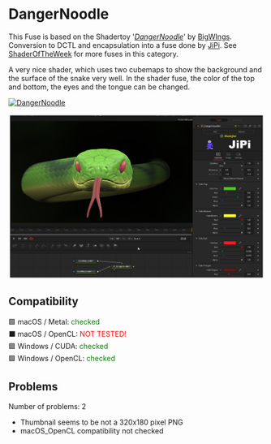 # DangerNoodle

This Fuse is based on the Shadertoy '_[DangerNoodle](https://www.shadertoy.com/view/wlVSDK)_' by [BigWIngs](https://www.shadertoy.com/user/BigWIngs). Conversion to DCTL and encapsulation into a fuse done by [JiPi](../../Site/Profiles/JiPi.md). See [ShaderOfTheWeek](README.md) for more fuses in this category.

<!-- +++ DO NOT REMOVE THIS COMMENT +++ DO NOT ADD OR EDIT ANY TEXT BEFORE THIS LINE +++ IT WOULD BE A REALLY BAD IDEA +++ -->

A very nice shader, which uses two cubemaps to show the background and the surface of the snake very well.
In the shader fuse, the color of the top and bottom, the eyes and the tongue can be changed.


[![DangerNoodle](https://user-images.githubusercontent.com/78935215/164216037-35b7febd-440e-42c7-af87-3cf259c0eece.gif)](https://www.shadertoy.com/view/wlVSDK "View on Shadertoy.com")

[![Thumbnail](DangerNoodle_screenshot.png)](DangerNoodle.fuse)

<!-- +++ DO NOT REMOVE THIS COMMENT +++ DO NOT EDIT ANY TEXT THAT COMES AFTER THIS LINE +++ TRUST ME: JUST DON'T DO IT +++ -->

## Compatibility

🟩 macOS / Metal: <span style="color:green; ">checked</span><br />
⬛ macOS / OpenCL: <span style="color:red; ">NOT TESTED!</span><br />
🟩 Windows / CUDA: <span style="color:green; ">checked</span><br />
🟩 Windows / OpenCL: <span style="color:green; ">checked</span><br />


## Problems

Number of problems: 2

- Thumbnail seems to be not a 320x180 pixel PNG
- macOS_OpenCL compatibility not checked




